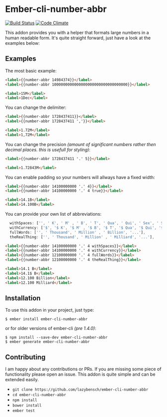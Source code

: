 # Ember-cli-number-abbr

[![Build Status](https://travis-ci.org/lazybensch/ember-cli-number-abbr.svg)](https://travis-ci.org/lazybensch/ember-cli-number-abbr) [![Code Climate](https://codeclimate.com/github/lazybensch/ember-cli-number-abbr/badges/gpa.svg)](https://codeclimate.com/github/lazybensch/ember-cli-number-abbr)


This addon provides you with a helper that formats large numbers in a human readable form. It's quite straight forward, just have a look at the examples below:

## Examples

The most basic example:

```html
<label>{{number-abbr 14984374}}</label>
<label>{{number-abbr 1000000000000000000000000000000000}}</label>
```

```html
<label>15M</label>
<label>1Dec</label>
```

You can change the delimiter:

```html
<label>{{number-abbr 1728437411}}</label>
<label>{{number-abbr 1728437411 ','}}</label>
```

```html
<label>1.72M</label>
<label>1,72M</label>
```

You can change the precision *(amount of significant numbers rather then decimal places. this is usefull for styling)*:

```html
<label>{{number-abbr 1728437411 '.' 5}}</label>
```

```html
<label>1.72843M</label>
```

You can enable padding so your numbers will allways have a fixed width:

```html
<label>{{number-abbr 14100000000 '.' 4}}</label>
<label>{{number-abbr 14100000000 '.' 4 true}}</label>
```

```html
<label>14.1B</label>
<label>14.100B</label>
```

You can provide your own list of abbreviations:

```javascript
  withSpaces: ['', ' K', ' M' , ' B', ' T', ' Qua', ' Qui', ' Sex', ' Sep', ' Oct', ' Non', ' Dec'],
  withCurrency: ['$', '$ K', '$ M' , '$ B', '$ T', '$ Qua', '$ Qui', '$ Sex', '$ Sep', '$ Oct', '$ Non', '$ Dec'],
  fullWords: ['', ' Thousand', ' Million' , ' Billion', '...'],
  theRealThing: ['', ' Thousand', ' Million' , ' Milliard', '...'],
```

```html
<label>{{number-abbr 14100000000 '.' 4 withSpaces}}</label>
<label>{{number-abbr 14100000000 '.' 4 withCurrency}}</label>
<label>{{number-abbr 12100000000 '.' 4 fullWords}}</label>
<label>{{number-abbr 12100000000 '.' 4 theRealThing}}</label>
```

```html
<label>14.1 B</label>
<label>14.1$ B</label>
<label>12.100 Billion</label>
<label>12.100 Milliard</label>
```

## Installation

To use this addon in your project, just type:

```
$ ember install ember-cli-number-abbr
```

or for older versions of ember-cli *(pre 1.4.0)*:

```
$ npm install --save-dev ember-cli-number-abbr
$ ember generate ember-cli-number-abbr
```

## Contributing

I am happy about any contributions or PRs. If you are missing some piece of functionality please open an issue. This addon is quite simple and can be extended easily.

* `git clone https://github.com/lazybensch/ember-cli-number-abbr`
* `cd ember-cli-number-abbr`
* `npm install`
* `bower install`
* `ember test`
